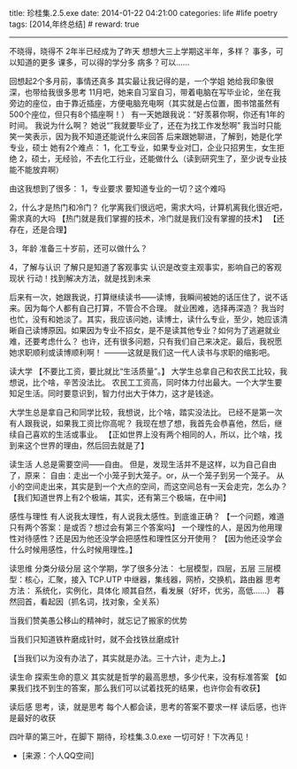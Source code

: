 title: 珍桂集.2.5.exe 
date: 2014-01-22 04:21:00
categories: life #life poetry
tags: [2014,年终总结]  # <!--more-->
reward: true

---

不晓得，晓得不
2年半已经成为了昨天
想想大三上学期这半年，多样？
事多，可以知道的更多
课多，可以得的学分多
病多？可以……

<!--more-->

回想起2个多月前，事情还真多
其实最让我记得的是，一个学姐
她给我印象很深，也带给我很多思考
11月吧，她来自习室自习，带着电脑在写毕业论，坐在我旁边的座位，由于靠近插座，方便电脑充电啊（其实就是占位置，图书馆虽然有500个座位，但只有8个插座啊！）
有一天她跟我说：“好羡慕你啊，你还有1年的时间。
我说为什么啊？
她说“”我就要毕业了，还在为找工作发愁啊”
我当时只能笑一笑表示，因为我不知道还能说什么来回答
后来跟她聊进，了解到，她是化学专业，硕士
她有2个难点：
1，化工专业，如果专业对囗，企业只招男生，女生拒绝
2，硕士，无经验，不去化工行业，还能做什么（读到研究生了，至少说专业技能不能放弃啊）

由这我想到了很多：
1，专业要求
要知道专业的一切？这个难吗

2，什么才是热门和冷门？
化学离我们很远吧，需求大吗，计算机离我化很近吧，需求真的大吗
【热门就是我们掌握的技术，冷门就是我们没有掌握的技术】
【还存在，还是合理】

3，年龄
准备三十岁前，还可以做什么？

4，了解与认识
了解只是知道了客观事实
认识是改变主观事实，影响自己的客观现状
行动！找到解决方法，就是找到未来

后来有一次，她跟我说，打算继续读书——读博，我瞬间被她的话压住了，说不话来。因为每个人都有自己打算，不管合不合理。
就业困难，选择再深造？
我当时也忙，没有和她淡了。其实，我应该问她，读博士，读什么专业，至少，她应该清晰自己读博原因。如果因为专业不招女，是不是读其他专业？如何为了逃避就业难，还要考虑什么？
也许，还有很多问题，只有我们自己来决定。最后，我祝愿她求职顺利或读博顺利啊！
———这就是我们这一代人读书与求职的缩影吧。

读大学
【不要比工资，要比就比“生活质量”。】
大学生总拿自己和农民工比较，我想说，比个啥，辛苦没法比。
农民工工资高，同时体力付出最大。一个大学生要知足生活。同时要意识到，智力付出大于体力，这才是钱途。

大学生总是拿自己和同学比较，我想说，比个啥，踏实没法比。
已经不是第一次有人跟我说，如果我工资比你高呢？
我现在想了想，我首先会恭喜他，然后，继续自己喜欢的生活或事业。
【正如世界上没有两个相同的人，所以，比个啥，找到来这个世界的理由，然后回去就是了】



读生活
人总是需要空间——自由。
但是，发现生活并不是这样，以为自己自由了，原来：
自由：走出一个小笼子到大笼子。or，从一个笼子到另一个笼子。
从小的空间走出来，其实是到一个大点的空间，而这空间总有一天会走完，怎么办？
【我们知道世界上有2个极端，其实，还有第三个极端，在中间】


感性与理性
有人说我太理性，有人说我太感性。到底谁正确？
【一个问题，难道只有两个答案：是或否？想过会有第三个答案吗】
一个理性的人，是因为他用理性对待感性？还是因为他还没学会把感性和理性区分开使用？
【因为他还没学会什么时候用感性，什么时候用理性。】

读思维
分类分级分层
这个学期，学了很多分法：
七层模型，四层，五层
三层模型：核心，汇聚，接入
TCP.UTP
中继器，集线器，网桥，交换机，路由器
思考方法：
系统化，实例化，具体化
顺其自然，看发展（好坏，优劣，高低……）
暮然回首，看起因（抓名词，找对象，全关系）

当我们赞美愚公移山的精神时，就忘记了搬家的优势

当我们只知道铁杵磨成针时，就不会找铁丝磨成针

【当我们以为没有办法了，其实就是办法。三十六计，走为上。】

读生命
探索生命的意义
其实就是哲学的最高思想，多少代来，没有标准答案
【如果我们找不到生的答案，那么我们可以试着找死的结果，也许你会有收获】

读后感
思考，读，就是思考
每个人都会读，思考的答案不要求一样
读后感，也许是最好的收获


四叶草的第三叶，在脚下
期待，珍桂集.3.0.exe
一切可好！下次再见！


- [来源：个人QQ空间]
